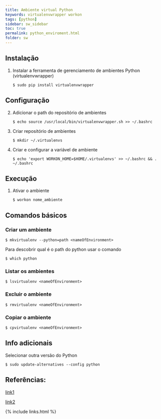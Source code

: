 ```yaml
---
title: Ambiente virtual Python
keywords: virtualenvwrapper workon
tags: [python]
sidebar: sw_sidebar
toc: true
permalink: python_enviroment.html
folder: sw
---
```


## Instalação

1. Instalar a ferramenta de gerenciamento de ambientes Python (virtualenvwrapper)
    ```shell
    $ sudo pip install virtualenvwrapper
    ```
## Configuração

2. Adicionar o path do repositório de ambientes
    ```shell
    $ echo source /usr/local/bin/virtualenvwrapper.sh >> ~/.bashrc
    ```
3. Criar repositório de ambientes
    ```shell
    $ mkdir ~/.virtualenvs
    ```
4. Criar e configurar a variável de ambiente 
    ```shell
    $ echo 'export WORKON_HOME=$HOME/.virtualenvs' >> ~/.bashrc && . ~/.bashrc
    ```

## Execução 

1. Ativar o ambiente

    ```shell
    $ workon nome_ambiente
    ```

## Comandos básicos

### Criar um ambiente

```shell
$ mkvirtualenv --python=path <nameOfEnvironment>
```

Para descobrir qual é o path do python usar o comando


```shell
$ which python
```

### Listar os ambientes

```shell
$ lsvirtualenv <nameOfEnvironment>
```

### Excluir o ambiente

```shell
$ rmvirtualenv <nameOfEnvironment>
```

### Copiar o ambiente

```shell
$ cpvirtualenv <nameOfEnvironment>
```

## Info adicionais

Selecionar outra versão do Python

```shell
$ sudo update-alternatives --config python
```

## Referências: 

[link1](https://pt.stackoverflow.com/questions/52/como-usar-o-virtualenv-para-gerenciar-as-depend%C3%AAncias-duma-aplica%C3%A7%C3%A3o-python)

[link2](https://stackoverflow.com/questions/16123459/virtualenvwrapper-and-python-3)


{% include links.html %}
